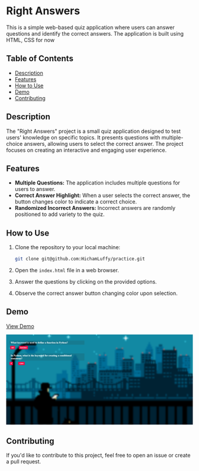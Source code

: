 # Right Answers

This is a simple web-based quiz application where users can answer questions and identify the correct answers. The application is built using HTML, CSS for now

## Table of Contents

- [Description](#description)
- [Features](#features)
- [How to Use](#how-to-use)
- [Demo](#demo)
- [Contributing](#contributing)

## Description

The "Right Answers" project is a small quiz application designed to test users' knowledge on specific topics. It presents questions with multiple-choice answers, allowing users to select the correct answer. The project focuses on creating an interactive and engaging user experience.

## Features

- **Multiple Questions:** The application includes multiple questions for users to answer.
- **Correct Answer Highlight:** When a user selects the correct answer, the button changes color to indicate a correct choice.
- **Randomized Incorrect Answers:** Incorrect answers are randomly positioned to add variety to the quiz.

## How to Use

1. Clone the repository to your local machine:

    ```bash
    git clone git@github.com:HichamLuffy/practice.git
    ```

2. Open the `index.html` file in a web browser.

3. Answer the questions by clicking on the provided options.

4. Observe the correct answer button changing color upon selection.

## Demo

[View Demo](#)

![Demo PIC](./Only_right_answers/screenshots/4564545.PNG)

## Contributing

If you'd like to contribute to this project, feel free to open an issue or create a pull request.


